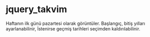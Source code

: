 # jquery_takvim
Haftanın ilk günü pazartesi olarak görüntüler. Başlangıç, bitiş yılları ayarlanabilinir, İstenirse geçmiş tarihleri seçimden kaldırılabilinir.
